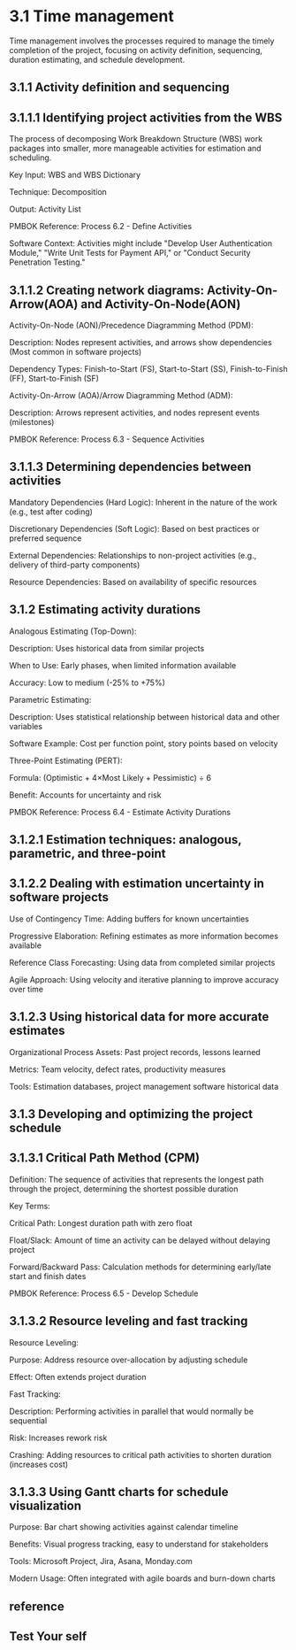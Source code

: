 # 3.1 Time management

Time management involves the processes required to manage the timely completion of the project, focusing on activity definition, sequencing, duration estimating, and schedule development.

## 3.1.1 Activity definition and sequencing

## 3.1.1.1 Identifying project activities from the WBS

The process of decomposing Work Breakdown Structure (WBS) work packages into smaller, more manageable activities for estimation and scheduling.

Key Input: WBS and WBS Dictionary

Technique: Decomposition

Output: Activity List

PMBOK Reference: Process 6.2 - Define Activities

Software Context: Activities might include "Develop User Authentication Module," "Write Unit Tests for Payment API," or "Conduct Security Penetration Testing."

## 3.1.1.2 Creating network diagrams: Activity-On-Arrow(AOA) and Activity-On-Node(AON)

Activity-On-Node (AON)/Precedence Diagramming Method (PDM):

Description: Nodes represent activities, and arrows show dependencies (Most common in software projects)

Dependency Types: Finish-to-Start (FS), Start-to-Start (SS), Finish-to-Finish (FF), Start-to-Finish (SF)

Activity-On-Arrow (AOA)/Arrow Diagramming Method (ADM):

Description: Arrows represent activities, and nodes represent events (milestones)

PMBOK Reference: Process 6.3 - Sequence Activities

## 3.1.1.3 Determining dependencies between activities

Mandatory Dependencies (Hard Logic): Inherent in the nature of the work (e.g., test after coding)

Discretionary Dependencies (Soft Logic): Based on best practices or preferred sequence

External Dependencies: Relationships to non-project activities (e.g., delivery of third-party components)

Resource Dependencies: Based on availability of specific resources

## 3.1.2 Estimating activity durations

Analogous Estimating (Top-Down):

Description: Uses historical data from similar projects

When to Use: Early phases, when limited information available

Accuracy: Low to medium (-25% to +75%)

Parametric Estimating:

Description: Uses statistical relationship between historical data and other variables

Software Example: Cost per function point, story points based on velocity

Three-Point Estimating (PERT):

Formula: (Optimistic + 4×Most Likely + Pessimistic) ÷ 6

Benefit: Accounts for uncertainty and risk

PMBOK Reference: Process 6.4 - Estimate Activity Durations

## 3.1.2.1 Estimation techniques: analogous, parametric, and three-point

## 3.1.2.2 Dealing with estimation uncertainty in software projects

Use of Contingency Time: Adding buffers for known uncertainties

Progressive Elaboration: Refining estimates as more information becomes available

Reference Class Forecasting: Using data from completed similar projects

Agile Approach: Using velocity and iterative planning to improve accuracy over time

## 3.1.2.3 Using historical data for more accurate estimates

Organizational Process Assets: Past project records, lessons learned

Metrics: Team velocity, defect rates, productivity measures

Tools: Estimation databases, project management software historical data

## 3.1.3 Developing and optimizing the project schedule

## 3.1.3.1 Critical Path Method (CPM)

Definition: The sequence of activities that represents the longest path through the project, determining the shortest possible duration

Key Terms:

Critical Path: Longest duration path with zero float

Float/Slack: Amount of time an activity can be delayed without delaying project

Forward/Backward Pass: Calculation methods for determining early/late start and finish dates

PMBOK Reference: Process 6.5 - Develop Schedule

## 3.1.3.2 Resource leveling and fast tracking

Resource Leveling:

Purpose: Address resource over-allocation by adjusting schedule

Effect: Often extends project duration

Fast Tracking:

Description: Performing activities in parallel that would normally be sequential

Risk: Increases rework risk

Crashing: Adding resources to critical path activities to shorten duration (increases cost)

## 3.1.3.3 Using Gantt charts for schedule visualization

Purpose: Bar chart showing activities against calendar timeline

Benefits: Visual progress tracking, easy to understand for stakeholders

Tools: Microsoft Project, Jira, Asana, Monday.com

Modern Usage: Often integrated with agile boards and burn-down charts

## reference

## Test Your self
